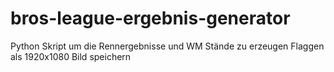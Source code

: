 # bros-league-ergebnis-generator
Python Skript um die Rennergebnisse und WM Stände zu erzeugen
Flaggen als 1920x1080 Bild speichern